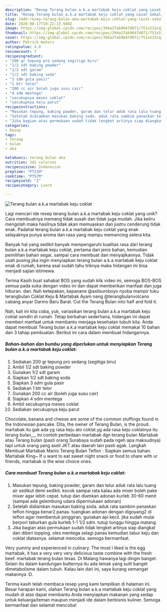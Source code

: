 ```yaml
---
description: "Resep Terang bulan a.k.a martabak keju coklat yang Lezat Sekali"
title: "Resep Terang bulan a.k.a martabak keju coklat yang Lezat Sekali"
slug: 1449-resep-terang-bulan-aka-martabak-keju-coklat-yang-lezat-sekali
date: 2020-08-17T10:22:13.940Z
image: https://img-global.cpcdn.com/recipes/394a2fab9647d071/751x532cq70/terang-bulan-aka-martabak-keju-coklat-foto-resep-utama.jpg
thumbnail: https://img-global.cpcdn.com/recipes/394a2fab9647d071/751x532cq70/terang-bulan-aka-martabak-keju-coklat-foto-resep-utama.jpg
cover: https://img-global.cpcdn.com/recipes/394a2fab9647d071/751x532cq70/terang-bulan-aka-martabak-keju-coklat-foto-resep-utama.jpg
author: Patrick Waters
ratingvalue: 4.8
reviewcount: 7
recipeingredient:
- "200 gr tepung pro sedang segitiga biru"
- "1/2 sdt baking powder"
- "1/2 sdt garam"
- "1/2 sdt baking soda"
- "3 sdm gula pasir"
- "1 btr telor"
- "200 cc air boleh juga susu cair"
- "4 sdm mentega"
- "secukupnya meses coklat"
- "secukupnya keju parut"
recipeinstructions:
- "Masukan tepung, baking powder, garam dan telur aduk rata lalu tuang air sedikut demi sedikit. kocok sampai rata kalau ada mixer boleh pake mixer agar lebih cepat. tutup dan diamkan adonan kurleb 30-60 menit (sampai ada gelembung udara dipermukaan adonan)"
- "Setelah didiamkan masukan baking soda. aduk rata sambim panaskan teflon hingga benar2 panas. tuangkan adonan dengan digoyang2 di teflon agar membentuk pinggiran. gunakan api kecil. jika sudah mulai berpori taburkan gula kurleb 1-1 1/2 sdm. tutup tunggu hingga matang."
- "Jika bagian atas permukaan sudah tidak lengket artinya siap diangkat dan diberi topping. oles mentega selagi panas kemudian tabur keju dan coklat diatasnya. selamat mencoba. semoga bermanfaat."
categories:
- Resep
tags:
- terang
- bulan
- aka

katakunci: terang bulan aka 
nutrition: 242 calories
recipecuisine: Indonesian
preptime: "PT21M"
cooktime: "PT57M"
recipeyield: "2"
recipecategory: Lunch

---
```



![Terang bulan a.k.a martabak keju coklat](https://img-global.cpcdn.com/recipes/394a2fab9647d071/751x532cq70/terang-bulan-aka-martabak-keju-coklat-foto-resep-utama.jpg)

Lagi mencari ide resep terang bulan a.k.a martabak keju coklat yang unik? Cara membuatnya memang tidak susah dan tidak juga mudah. Jika keliru mengolah maka hasilnya tidak akan memuaskan dan justru cenderung tidak enak. Padahal terang bulan a.k.a martabak keju coklat yang enak selayaknya punya aroma dan rasa yang mampu memancing selera kita.

Banyak hal yang sedikit banyak mempengaruhi kualitas rasa dari terang bulan a.k.a martabak keju coklat, pertama dari jenis bahan, kemudian pemilihan bahan segar, sampai cara membuat dan menyajikannya. Tidak usah pusing jika ingin menyiapkan terang bulan a.k.a martabak keju coklat enak di rumah, karena asal sudah tahu triknya maka hidangan ini bisa menjadi sajian istimewa.

Terima Kasih buat sahabat BOS yang sudah klik video ini, semoga BOS-BOS semua pada suka dengan video ini dan dapat memberikan manfaat dan juga hiburan. dan. Nah ketepakan, kapanane @aslisuroboyo nyoba mampir tuku terangbulan Coklat Keju &amp; Martabak Ayam nang @terangbulanvolcano cabang anyar Darmo Baru Barat. Cut the Terang Bulan into half and fold it.


Nah, kali ini kita coba, yuk, variasikan terang bulan a.k.a martabak keju coklat sendiri di rumah. Tetap berbahan sederhana, hidangan ini dapat memberi manfaat untuk membantu menjaga kesehatan tubuh kita. Anda dapat membuat Terang bulan a.k.a martabak keju coklat memakai 10 bahan dan 3 tahap pembuatan. Berikut ini cara dalam membuat hidangannya.

<!--inarticleads1-->

##### Bahan-bahan dan bumbu yang diperlukan untuk menyiapkan Terang bulan a.k.a martabak keju coklat:

1. Sediakan 200 gr tepung pro sedang (segitiga biru)
1. Ambil 1/2 sdt baking powder
1. Gunakan 1/2 sdt garam
1. Siapkan 1/2 sdt baking soda
1. Siapkan 3 sdm gula pasir
1. Sediakan 1 btr telor
1. Gunakan 200 cc air (boleh juga susu cair)
1. Siapkan 4 sdm mentega
1. Ambil secukupnya meses coklat
1. Sediakan secukupnya keju parut


Chocolate, banana and cheese are some of the common stuffings found in the Indonesian pancake. Dita, the owner of Terang Bulan, is the proud. martabak itu gak ada yg rasa keju ato coklat.yg ada rasa keju coklatnya itu terang bulan,,,, ini contoh perbedaan martabak dgn terang bulan Martabak atau Terang bulan (pasti orang Surabaya sudah pada ngeh apa maksudnya) tapi untuk orang yang aseli JKT atau daerah lain pasti agak. Langkah Membuat Martabak Manis Terang Bulan Teflon : Siapkan semua bahan. Martabak King~ If u want to eat sweet night snack or food to share with ur friends, martabak is the wise choice ones. 

<!--inarticleads2-->

##### Cara membuat Terang bulan a.k.a martabak keju coklat:

1. Masukan tepung, baking powder, garam dan telur aduk rata lalu tuang air sedikut demi sedikit. kocok sampai rata kalau ada mixer boleh pake mixer agar lebih cepat. tutup dan diamkan adonan kurleb 30-60 menit (sampai ada gelembung udara dipermukaan adonan)
1. Setelah didiamkan masukan baking soda. aduk rata sambim panaskan teflon hingga benar2 panas. tuangkan adonan dengan digoyang2 di teflon agar membentuk pinggiran. gunakan api kecil. jika sudah mulai berpori taburkan gula kurleb 1-1 1/2 sdm. tutup tunggu hingga matang.
1. Jika bagian atas permukaan sudah tidak lengket artinya siap diangkat dan diberi topping. oles mentega selagi panas kemudian tabur keju dan coklat diatasnya. selamat mencoba. semoga bermanfaat.


Very yummy and experienced in culinary. The most i liked is the egg martabak, it has a very very very delicious taste combine with the fresh beef. martabak terang bulan texas. Di Malang hawanya lagi dingin banget. Selain itu dalam kandungan butternya itu ada lemak yang sulit banget dimetabolisme dalam tubuh. Kalau lain dari ini, saya kurang semangat makannya :D. 

Terima kasih telah membaca resep yang kami tampilkan di halaman ini. Besar harapan kami, olahan Terang bulan a.k.a martabak keju coklat yang mudah di atas dapat membantu Anda menyiapkan makanan yang sedap untuk keluarga/teman maupun menjadi ide dalam berbisnis kuliner. Semoga bermanfaat dan selamat mencoba!
